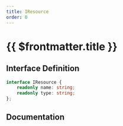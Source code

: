 ```yaml
---
title: IResource
order: 0
---
```


# {{ $frontmatter.title }}

## Interface Definition

```ts
interface IResource {
    readonly name: string;
    readonly type: string;
};
```

## Documentation

<!--@include: ./parts/iResource.md-->
